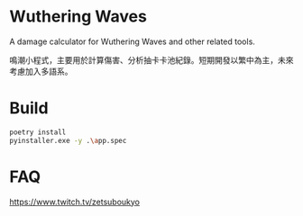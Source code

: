 # Wuthering Waves

A damage calculator for Wuthering Waves and other related tools.

鳴潮小程式，主要用於計算傷害、分析抽卡卡池紀錄。短期開發以繁中為主，未來考慮加入多語系。

# Build

```bash
poetry install
pyinstaller.exe -y .\app.spec
```

# FAQ

https://www.twitch.tv/zetsuboukyo
